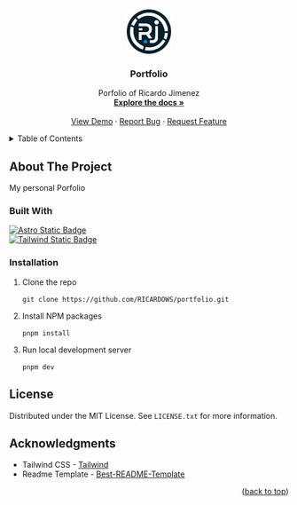 <!-- Improved compatibility of back to top link: See: https://github.com/othneildrew/Best-README-Template/pull/73 -->
<a name="readme-top"></a>
<!-- PROJECT LOGO -->
<br />
<div align="center">
  <a href="https://github.com/RICARDOWS">
    <img src="./public/logo_blanco.svg" alt="Logo" width="80" height="80">
  </a>

<h3 align="center">Portfolio</h3>

  <p align="center">
    Porfolio of Ricardo Jimenez
    <br />
    <a href="https://github.com/RICARDOWS/portfolio"><strong>Explore the docs »</strong></a>
    <br />
    <br />
    <a href="https://ricardobebeto.me/">View Demo</a>
    ·
    <a href="https://github.com/RICARDOWS/portfolio/issues">Report Bug</a>
    ·
    <a href="https://github.com/RICARDOWS/portfolio/issues">Request Feature</a>
  </p>
</div>



<!-- TABLE OF CONTENTS -->
<details>
  <summary>Table of Contents</summary>
  <ol>
    <li>
      <a href="#about-the-project">About The Project</a>
      <ul>
        <li><a href="#built-with">Built With</a></li>
      </ul>
    </li>
    <li>
      <a href="#getting-started">Getting Started</a>
      <ul>
        <li><a href="#prerequisites">Prerequisites</a></li>
        <li><a href="#installation">Installation</a></li>
      </ul>
    </li>
    <li><a href="#contributing">Contributing</a></li>
    <li><a href="#license">License</a></li>
    <li><a href="#contact">Contact</a></li>
    <li><a href="#acknowledgments">Acknowledgments</a></li>
  </ol>
</details>



<!-- ABOUT THE PROJECT -->
## About The Project

My personal Porfolio 



### Built With

<a href="https://astro.build/">  
<img alt="Astro Static Badge" src="https://img.shields.io/badge/Astro-FFFFFF?style=for-the-badge&logo=astro" height="50">
</a> 
<br/>
<a href="https://tailwindcss.com/">  
<img alt="Tailwind Static Badge" src="https://img.shields.io/badge/Tailwind-0F172A?style=for-the-badge&logo=tailwindcss" height="50">
</a>





<!-- GETTING STARTED -->
### Installation

1. Clone the repo
   ```
   git clone https://github.com/RICARDOWS/portfolio.git
   ```
2. Install NPM packages
   ```
   pnpm install 
   ```
3. Run local development server
   ```
   pnpm dev
   ```



<!-- USAGE EXAMPLES -->



<!-- ROADMAP -->



<!-- CONTRIBUTING -->



<!-- LICENSE -->
## License

Distributed under the MIT License. See `LICENSE.txt` for more information.


<!-- CONTACT -->


<!-- REFERENCES -->
## Acknowledgments
* Tailwind CSS - [Tailwind](https://tailwindcss.com/)
* Readme Template - [Best-README-Template](https://github.com/othneildrew/Best-README-Template)

<p align="right">(<a href="#readme-top">back to top</a>)</p>
